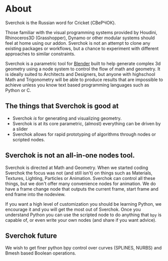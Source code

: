 # About

Sverchok is the Russian word for Cricket (СВеРЧОК). 

Those familiar with the visual programming systems provided by Houdini, Rhinoceros3D (Grasshopper), Dynamo or other modular systems should feel at home using our addon. Sverchok is not an attempt to clone any existing packages or workflows, but a chance to experiment with different approaches to similar constraints.

Sverchok is a parametric tool for [Blender](http://blender.org) built to help generate complex 3d geometry using a node system to control the flow of math and geometry. It is ideally suited to Architects and Designers, but anyone with highschool Math and Trigonometry will be able to produce results that are impossible to achieve unless you know text based programming languages such as Python or C.


## The things that Sverchok is good at

- Sverchok _is_ for generating and visualizing geometry.
- Sverchok is at its core parametric, (almost) everything can be driven by a slider
- Sverchok allows for rapid prototyping of algorithms through nodes or scripted nodes.

## Sverchok is not an all-in-one nodes tool.

Sverchok is directed at Math and Geometry. When we started coding Sverchok the focus was not (and still isn't) on things such as Materials, Textures, Lighting, Particles or Animation. Sverchok can control all these things, but we don't offer many convenience nodes for animation. We do have a frame change node that outputs the current frame, start frame and end frame into the nodeview. 

If you want a high level of customization you should be learning Python, we encourage it and you will get the most out of Sverchok. Once you understand Python you can use the scripted node to do anything that `bpy` is capable of, or even write your own nodes (and share if you want advice).

## Sverchok future

We wish to get finer python bpy control over curves (SPLINES, NURBS) and Bmesh based Boolean operations. 
